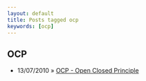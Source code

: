 ```yaml
---
layout: default
title: Posts tagged ocp
keywords: [ocp]
---
```

<h2 class="category">OCP</h2>
<ul class="posts">
<li>
<p>
<span class="date">13/07/2010</span> &raquo; 
<a href="/blog/ocp-open-closed-principle">OCP - Open Closed Principle</a>
</p>
</li> 
</ul>
